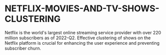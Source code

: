 # NETFLIX-MOVIES-AND-TV-SHOWS-CLUSTERING
Netflix is the world's largest online streaming service provider with over 220 million subscribers as of 2022-Q2.  Effective clustering of shows on the Netflix platform is crucial for enhancing the user experience and preventing subscriber churn.
